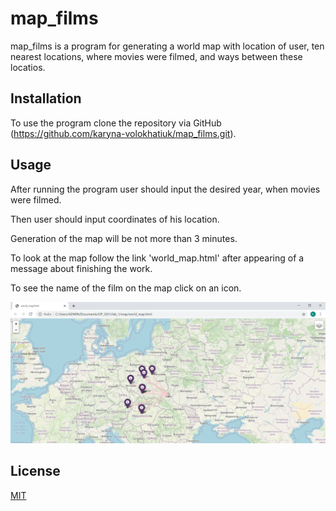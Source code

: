 # map_films

map_films is a program for generating a world map with location of user,
ten nearest locations, where movies were filmed, and ways between these locatios.

## Installation

To use the program clone the repository via GitHub (https://github.com/karyna-volokhatiuk/map_films.git).

## Usage

After running the program user should input the desired year,
when movies were filmed.

Then user should input coordinates of his location.

Generation of the map will be not more than 3 minutes.

To look at the map follow the link 'world_map.html'
after appearing of a message about finishing the work.

To see the name of the film on the map click on an icon.

![films_map](films_map.png?raw=true'films_map')
## License
[MIT](https://choosealicense.com/licenses/mit/)